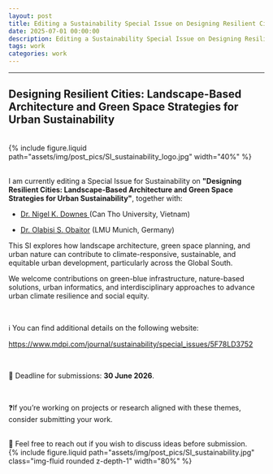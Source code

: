 ```yaml
---
layout: post
title: Editing a Sustainability Special Issue on Designing Resilient Cities
date: 2025-07-01 00:00:00
description: Editing a Sustainability Special Issue on Designing Resilient Cities
tags: work
categories: work
---
```


<hr>

## **Designing Resilient Cities: Landscape-Based Architecture and Green Space Strategies for Urban Sustainability**

<br>

<div class="col-sm mt-3 mt-md-0">
    {% include figure.liquid path="assets/img/post_pics/SI_sustainability_logo.jpg" width="40%" %}
</div>

<br>

I am currently editing a Special Issue for Sustainability on **"Designing Resilient Cities: Landscape-Based Architecture and Green Space Strategies for Urban Sustainability"**, together with:

* <a href="https://scholar.google.com/citations?user=cNYcVQ0AAAAJ&hl=en">Dr. Nigel K. Downes </a> (Can Tho University, Vietnam)

* <a href="https://www.geo.lmu.de/geographie/de/personen/kontaktseite/olabisi-obaitor-4e3afe23.html">Dr. Olabisi S. Obaitor</a> (LMU Munich, Germany)

This SI explores how landscape architecture, green space planning, and urban nature can contribute to climate-responsive, sustainable, and equitable urban development, particularly across the Global South. 

We welcome contributions on green-blue infrastructure, nature-based solutions, urban informatics, and interdisciplinary approaches to advance urban climate resilience and social equity.

<br>

ℹ️ You can find additional details on the following website:

<a href="https://www.mdpi.com/journal/sustainability/special_issues/5F78LD3752">https://www.mdpi.com/journal/sustainability/special_issues/5F78LD3752</a>

<br>

📅 Deadline for submissions: **30 June 2026**.

<br>

❓If you’re working on projects or research aligned with these themes, consider submitting your work.

<br>
📩 Feel free to reach out if you wish to discuss ideas before submission.



<br>

<div class="col-sm">
    {% include figure.liquid path="assets/img/post_pics/SI_sustainability.jpg" class="img-fluid rounded z-depth-1" width="80%" %}
</div>